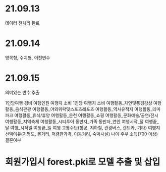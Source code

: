 # 21.09.13

데이터 전처리 완료

# 21.09.14

명목형, 수치형, 이진변수

# 21.09.15

의미있는 변수 추출

1인당여행 경비
여행인원
여행지 소비
1인당 여행지 소비
여행활동_자연및풍경감상
여행활동_음식관광
여행활동_야외위락및스포츠레포츠
여행활동_역사유적지
여행활동_테마파크
여행활동_휴식/휴양
여행활동_온천
여행활동_쇼핑
여행활동_문화예술/공연/전시
여행활동_지역축제
여행활동_시티투어
동반자_가족
동반자_연인
여행시작_달
여행끝_달
여행_시작일
여행끝_일
여행 교통수단(항공, 지하철, 관광버스, 렌트카, 기타)
여행지 선택이유(지명도, 볼거리, 저렴한가격, 이동거리, 숙박시설)
나이
주부
소득(700 이상)
결혼여부



# 회원가입시 forest.pki로 모델 추출 및 삽입

